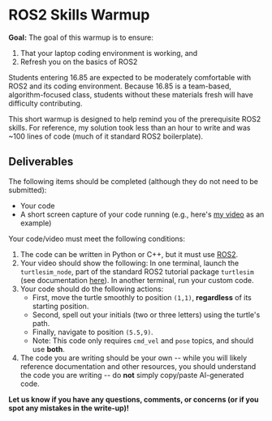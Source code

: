 # ROS2 Skills Warmup

**Goal:** The goal of this warmup is to ensure:
1. That your laptop coding environment is working, and
2. Refresh you on the basics of ROS2

Students entering 16.85 are expected to be moderately comfortable with ROS2 and its coding environment. Because 16.85 is a team-based, algorithm-focused class, students without these materials fresh will have difficulty contributing.

This short warmup is designed to help remind you of the prerequisite ROS2 skills. For reference, my solution took less than an hour to write and was ~100 lines of code (much of it standard ROS2 boilerplate).

## Deliverables
The following items should be completed (although they do not need to be submitted):
- Your code
- A short screen capture of your code running (e.g., here's [my video](https://drive.google.com/file/d/1OIgn-4ynEsshnMw_IAbdsXlY1PtaFI9t/view?usp=sharing) as an example)

Your code/video must meet the following conditions:
1. The code can be written in Python or C++, but it must use [ROS2](https://docs.ros.org/en/jazzy/index.html).
2. Your video should show the following: In one terminal, launch the `turtlesim_node`, part of the standard ROS2 tutorial package `turtlesim` (see documentation [here](https://docs.ros.org/en/jazzy/Tutorials/Beginner-CLI-Tools/Introducing-Turtlesim/Introducing-Turtlesim.html)). In another terminal, run your custom code.
3. Your code should do the following actions:
    - First, move the turtle smoothly to position `(1,1)`, **regardless** of its starting position.
    - Second, spell out your initials (two or three letters) using the turtle's path.
    - Finally, navigate to position `(5.5,9)`.
    - Note: This code only requires `cmd_vel` and `pose` topics, and should use **both**.
4. The code you are writing should be your own -- while you will likely reference documentation and other resources, you should understand the code you are writing -- do **not** simply copy/paste AI-generated code.

**Let us know if you have any questions, comments, or concerns (or if you spot any mistakes in the write-up)!**